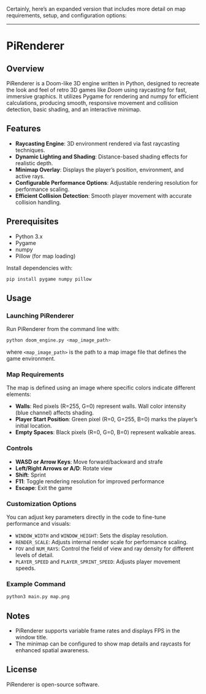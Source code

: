 Certainly, here’s an expanded version that includes more detail on map requirements, setup, and configuration options:

---

# PiRenderer

## Overview
PiRenderer is a Doom-like 3D engine written in Python, designed to recreate the look and feel of retro 3D games like *Doom* using raycasting for fast, immersive graphics. It utilizes Pygame for rendering and numpy for efficient calculations, producing smooth, responsive movement and collision detection, basic shading, and an interactive minimap.

## Features
- **Raycasting Engine**: 3D environment rendered via fast raycasting techniques.
- **Dynamic Lighting and Shading**: Distance-based shading effects for realistic depth.
- **Minimap Overlay**: Displays the player’s position, environment, and active rays.
- **Configurable Performance Options**: Adjustable rendering resolution for performance scaling.
- **Efficient Collision Detection**: Smooth player movement with accurate collision handling.

## Prerequisites
- Python 3.x
- Pygame
- numpy
- Pillow (for map loading)

Install dependencies with:
```bash
pip install pygame numpy pillow
```

## Usage

### Launching PiRenderer
Run PiRenderer from the command line with:
```bash
python doom_engine.py <map_image_path>
```
where `<map_image_path>` is the path to a map image file that defines the game environment.

### Map Requirements
The map is defined using an image where specific colors indicate different elements:
- **Walls**: Red pixels (R=255, G=0) represent walls. Wall color intensity (blue channel) affects shading.
- **Player Start Position**: Green pixel (R=0, G=255, B=0) marks the player’s initial location.
- **Empty Spaces**: Black pixels (R=0, G=0, B=0) represent walkable areas.

### Controls
- **WASD or Arrow Keys**: Move forward/backward and strafe
- **Left/Right Arrows or A/D**: Rotate view
- **Shift**: Sprint
- **F11**: Toggle rendering resolution for improved performance
- **Escape**: Exit the game

### Customization Options
You can adjust key parameters directly in the code to fine-tune performance and visuals:
- `WINDOW_WIDTH` and `WINDOW_HEIGHT`: Sets the display resolution.
- `RENDER_SCALE`: Adjusts internal render scale for performance scaling.
- `FOV` and `NUM_RAYS`: Control the field of view and ray density for different levels of detail.
- `PLAYER_SPEED` and `PLAYER_SPRINT_SPEED`: Adjusts player movement speeds.
  
### Example Command
```bash
python3 main.py map.png
```

## Notes
- PiRenderer supports variable frame rates and displays FPS in the window title.
- The minimap can be configured to show map details and raycasts for enhanced spatial awareness.

## License
PiRenderer is open-source software.